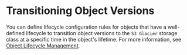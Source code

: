 # Transitioning Object Versions<a name="transitioning-object-versions"></a>

You can define lifecycle configuration rules for objects that have a well\-defined lifecycle to transition object versions to the `S3 Glacier` storage class at a specific time in the object's lifetime\. For more information, see [Object Lifecycle Management](object-lifecycle-mgmt.md)\.